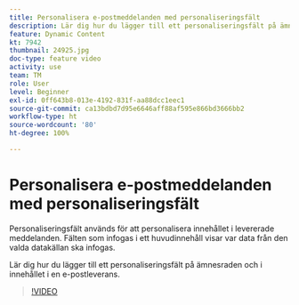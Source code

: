 ```yaml
---
title: Personalisera e-postmeddelanden med personaliseringsfält
description: Lär dig hur du lägger till ett personaliseringsfält på ämnesraden och i innehållet i en e-postleverans.
feature: Dynamic Content
kt: 7942
thumbnail: 24925.jpg
doc-type: feature video
activity: use
team: TM
role: User
level: Beginner
exl-id: 0ff643b8-013e-4192-831f-aa88dcc1eec1
source-git-commit: ca13bdbd7d95e6646aff88af595e866bd3666bb2
workflow-type: ht
source-wordcount: '80'
ht-degree: 100%

---
```


# Personalisera e-postmeddelanden med personaliseringsfält

Personaliseringsfält används för att personalisera innehållet i levererade meddelanden. Fälten som infogas i ett huvudinnehåll visar var data från den valda datakällan ska infogas.

Lär dig hur du lägger till ett personaliseringsfält på ämnesraden och i innehållet i en e-postleverans.

>[!VIDEO](https://video.tv.adobe.com/v/24925?quality=12)
